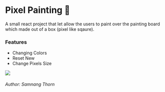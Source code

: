 <h1>Pixel Painting &#x1F3A8;</h1>
<p>A small react project that let allow the users to paint over the painting board which made out of a box (pixel like sqaure).</p>

<h3>Features</h3>
<ul>
  <li>Changing Colors</li>
  <li>Reset New </li>
  <li>Change Pixels Size</li>
</ul>

<img src="[path/to/your/gif/file.gif](https://github.com/StoicNeutron/PixelPainting/blob/main/pixelpainting.gif)https://github.com/StoicNeutron/PixelPainting/blob/main/pixelpainting.gif">

<h6>Author: Samnang Thorn</h6>
